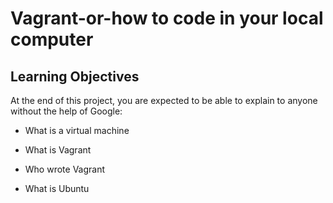 # Vagrant-or-how to code in your local computer

## Learning Objectives

At the end of this project, you are expected to be able to explain to anyone without the help of Google:

* What is a virtual machine

* What is Vagrant

* Who wrote Vagrant

* What is Ubuntu


